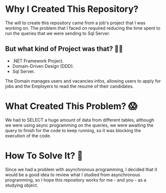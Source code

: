# Why I Created This Repository?
The will to create this repository came from a job's project that I was working on. The problem that I faced on required reducing the time spent to run the queries that we were sending to Sql Server.

## But what kind of Project was that? :thinking::thinking:
* .NET Framework Project.
* Domain-Driven Design (DDD).
* Sql Server.

The Domain manages users and vacancies infos, allowing users to apply for jobs and the Employers to read the resumé of their candidates.


# What Created This Problem? :scream:
We had to SELECT a huge amount of data from different tables, although we were using async programming on the queries, we were awaiting the query to finish for the code to keep running, so it was blocking the execution of the code.

# How To Solve It? :monocle_face:
Since we had a problem with asynchronous programming, I decided that it would be a good idea to review what I studied from asynchronous programming, so I hope this repository works for me - and you - as a studying object.


